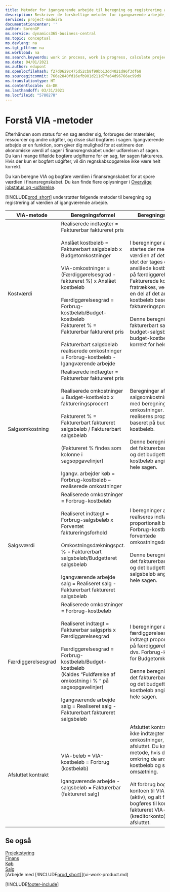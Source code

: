 ```yaml
---
title: Metoder for igangværende arbejde til beregning og registrering af sagsstatus | Microsoft Docs
description: Beskriver de forskellige metoder for igangværende arbejde, du kan bruge til at bogføre, overvåge og beregne finansielle oplysninger for igangværende arbejdssager.
services: project-madeira
documentationcenter: ''
author: SorenGP
ms.service: dynamics365-business-central
ms.topic: conceptual
ms.devlang: na
ms.tgt_pltfrm: na
ms.workload: na
ms.search.keywords: work in process, work in progress, calculate project WIP
ms.date: 04/01/2021
ms.author: edupont
ms.openlocfilehash: f27d0629c475d52cb8f99bb13dd4021d96f3df68
ms.sourcegitcommit: 766e2840fd16efb901d211d7fa64d96766ac99d9
ms.translationtype: HT
ms.contentlocale: da-DK
ms.lasthandoff: 03/31/2021
ms.locfileid: "5780278"
---
```

# <a name="understanding-wip-methods"></a>Forstå VIA -metoder
Efterhånden som status for en sag ændrer sig, forbruges der materialer, ressourcer og andre udgifter, og disse skal bogføres i sagen. Igangværende arbejde er en funktion, som giver dig mulighed for at estimere den økonomiske værdi af sager i finansregnskabet under udførelsen af sagen. Du kan i mange tilfælde bogføre udgifterne for en sag, før sagen faktureres. Hvis der kun er bogført udgifter, vil din regnskabsopgørelse ikke være helt korrekt.

Du kan beregne VIA og bogføre værdien i finansregnskabet for at spore værdien i finansregnskabet. Du kan finde flere oplysninger i [Overvåge jobstatus og -udførelse](projects-how-monitor-progress-performance.md).

[!INCLUDE[prod_short](includes/prod_short.md)] understøtter følgende metoder til beregning og registrering af værdien af igangværende arbejde.

| VIA-metode | Beregningsformel | Beregningsbeskrivelse |
| --- | --- | --- |
| Kostværdi |Realiserede indtægter = Fakturerbar faktureret pris<br /><br /> Anslået kostbeløb = Fakturerbart salgsbeløb x Budgetomkostninger<br /><br /> VIA-omkostninger = (Færdiggørelsesgrad -faktureret %) x Anslået kostbeløb<br /><br /> Færdiggørelsesgrad = Forbrug-kostbeløb/Budget-kostbeløb<br /> Faktureret % = Fakturerbar faktureret pris<br /><br /> Fakturerbart salgsbeløb realiserede omkostninger = Forbrug-kostbeløb - Igangværende arbejde |I beregninger af kostværdi startes der med at beregne værdien af det, der er leveret, idet der tages en del af det anslåede kostbeløb baseret på færdiggørelsesgrad. Fakturerede kostbeløb fratrækkes, ved at der tages en del af det anslåede kostbeløb baseret på faktureringsprocenten.<br /><br /> Denne beregning kræver, at fakturerbart salgsbeløb, budget-salgsbeløb og budget-kostbeløb angives korrekt for hele sagen. |
| Salgsomkostning |Realiserede indtægter = Fakturerbar faktureret pris<br /><br /> Realiserede omkostninger = Budget-kostbeløb x faktureringsprocent<br /><br /> Faktureret % = Fakturerbart faktureret salgsbeløb / Fakturerbart salgsbeløb<br /><br /> (Faktureret % findes som kolonne i sagsopgavelinjer)<br /><br /> Igangv. arbejder køb = Forbrug-kostbeløb – realiserede omkostninger |Beregninger af salgsomkostninger starter med beregning af realiserede omkostninger. Omkostninger realiseres proportionalt baseret på budgetteret kostbeløb.<br /><br /> Denne beregning kræver, at det fakturerbare salgsbeløb og det budgetterede kostbeløb angives korrekt for hele sagen. |
| Salgsværdi |Realiserede omkostninger = Forbrug-kostbeløb<br /><br /> Realiseret indtægt = Forbrug-salgsbeløb x Forventet faktureringsforhold<br /><br /> Omkostningsdækningspct. % = Fakturerbart salgsbeløb/Budgetteret salgsbeløb<br /><br /> Igangværende arbejde salg = Realiseret salg - Fakturerbart faktureret salgsbeløb |I beregninger af salgsværdi realiseres indtægter proportionalt baseret på Forbrug-kostbeløb og det forventede omkostningsdækningsforhold.<br /><br /> Denne beregning kræver, at det fakturerbare salgsbeløb og det budgetterede salgsbeløb angives korrekt for hele sagen. |
| Færdiggørelsesgrad |Realiserede omkostninger = Forbrug-kostbeløb<br /><br /> Realiseret indtægt = Fakturerbar salgspris x Færdiggørelsesgrad<br /><br /> Færdiggørelsesgrad = Forbrug-kostbeløb/Budget-kostbeløb<br /> (Kaldes “Fuldførelse af omkostning i % “ på sagsopgavelinjer)<br /><br /> Igangværende arbejde salg = Realiseret salg - Fakturerbart faktureret salgsbeløb |I beregninger af færdiggørelsesgrad realiseres indtægt proportionalt baseret på færdiggørelsesgraden, dvs. Forbrug-kostbeløb over for Budgetomkostninger.<br /><br /> Denne beregning kræver, at det fakturerbare salgsbeløb og det budgetterede kostbeløb angives korrekt for hele sagen. |
| Afsluttet kontrakt |VIA-beløb = VIA-kostbeløb = Forbrug (kostbeløb)<br /><br /> Igangværende arbejde - salgsbeløb = Fakturerbar (faktureret salg) |Afsluttet kontrakt realiserer ikke indtægter og omkostninger, før sagen er afsluttet. Du kan vælge denne metode, hvis der er stor tvivl omkring de anslåede kostbeløb og sagens omsætning.<br /><br /> Alt forbrug bogføres til kontoen til VIA-omkostninger (aktiv), og alt faktureret salg bogføres til kontoen til faktureret VIA-salg (kreditorkonto), indtil sagen er afsluttet. |

## <a name="see-also"></a>Se også
[Projektstyring](projects-manage-projects.md)  
[Finans](finance.md)  
[Køb](purchasing-manage-purchasing.md)         
[Salg](sales-manage-sales.md)      
[Arbejde med [!INCLUDE[prod_short](includes/prod_short.md)]](ui-work-product.md)  


[!INCLUDE[footer-include](includes/footer-banner.md)]